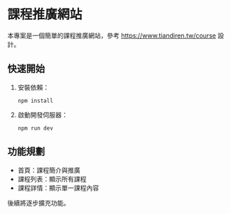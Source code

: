 # 課程推廣網站

本專案是一個簡單的課程推廣網站，參考 https://www.tiandiren.tw/course 設計。

## 快速開始

1. 安裝依賴：
   ```
   npm install
   ```
2. 啟動開發伺服器：
   ```
   npm run dev
   ```

## 功能規劃
- 首頁：課程簡介與推廣
- 課程列表：顯示所有課程
- 課程詳情：顯示單一課程內容

後續將逐步擴充功能。